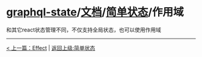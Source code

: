 # [graphql-state](https://github.com/babyfish-ct/graphql-state)/[文档](../README_zh_CN.md)/[简单状态](./README_zh_CN.md)/作用域

和其它react状态管理不同，不仅支持全局状态，也可以使用作用域

---------

[< 上一篇：Effect](./effect_zh_CN.md) | [返回上级:简单状态](./README_zh_CN.md)
